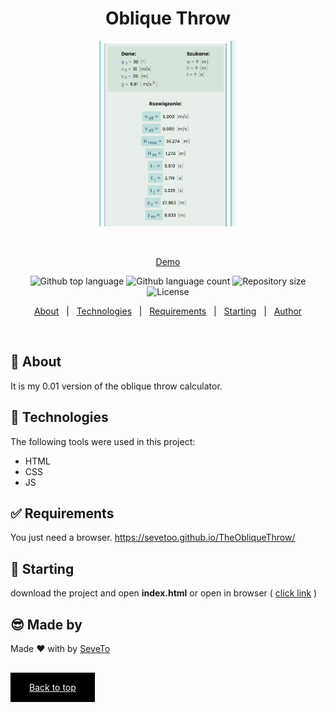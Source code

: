 <div align="center" id="top"> 
  
<h1 align="center">Oblique Throw</h1>
  <a target="_blank" href="https://sevetoo.github.io/TheObliqueThrow/">
  <img src="./preview.png" alt="Oblique Throw preview" />
  </a>
  

&#xa0;

<a target="_blank" href="https://sevetoo.github.io/TheObliqueThrow/">Demo</a>

</div>

<p align="center">
  <img alt="Github top language" src="https://img.shields.io/github/languages/top/SeveToo/TheObliqueThrow?color=56BEB8">

  <img alt="Github language count" src="https://img.shields.io/github/languages/count/SeveToo/TheObliqueThrow?color=56BEB8">

  <img alt="Repository size" src="https://img.shields.io/github/repo-size/SeveToo/TheObliqueThrow?color=56BEB8">

  <img alt="License" src="https://img.shields.io/github/license/SeveToo/TheObliqueThrow?color=56BEB8">
</p>

<p align="center">
  <a href="#dart-about">About</a> &#xa0; | &#xa0; 
  <!-- <a href="#sparkles-features">Features</a> &#xa0; | &#xa0; -->
  <a href="#rocket-technologies">Technologies</a> &#xa0; | &#xa0;
  <a href="#white_check_mark-requirements">Requirements</a> &#xa0; | &#xa0;
  <a href="#checkered_flag-starting">Starting</a> &#xa0; | &#xa0;
  <a href="https://github.com/SeveToo" target="_blank">Author</a>
</p>

<br>

## :dart: About

It is my 0.01 version of the oblique throw calculator.

<!-- ## :sparkles: Features
:heavy_check_mark: You can set interval between rounds \
:heavy_check_mark: You see how many correct and wrong answers you get\ -->

## :rocket: Technologies

The following tools were used in this project:

-  HTML
-  CSS
-  JS

## :white_check_mark: Requirements

You just need a browser.
https://sevetoo.github.io/TheObliqueThrow/

## :checkered_flag: Starting

download the project and open **index.html**
or open in browser ( <a href="https://sevetoo.github.io/TheObliqueThrow/" >click link</a> )

## 😎 Made by

Made ❤ with by <a href="https://github.com/SeveToo" target="_blank">SeveTo</a>

&#xa0;

<a href="#top" style="color: #fff; background: black; padding: 15px 30px">Back to top</a>